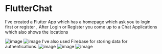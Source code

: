 # FlutterChat

I've created a Flutter App which has a homepage which ask you to login first or register , After Login or Register you come up to a Chat Applications which also shows the locations

![image](https://user-images.githubusercontent.com/56602504/95430311-3e843580-0969-11eb-882f-1739013869d9.png)
![image](https://user-images.githubusercontent.com/56602504/95430341-49d76100-0969-11eb-9cd6-824040b58db0.png)
I've also used Firebase for storing data for authentications.
![image](https://user-images.githubusercontent.com/56602504/95430366-50fe6f00-0969-11eb-83a5-407d467a3193.png)
![image](https://user-images.githubusercontent.com/56602504/95430624-a63a8080-0969-11eb-9062-0b42ec2b25f5.png)
![image](https://user-images.githubusercontent.com/56602504/95430645-adfa2500-0969-11eb-8779-f889d4e5377d.png)
